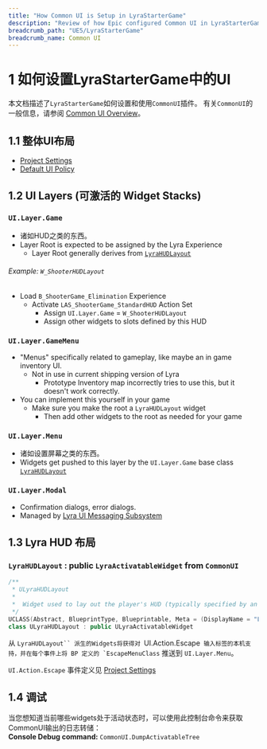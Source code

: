 ```yaml
---
title: "How Common UI is Setup in LyraStarterGame"
description: "Review of how Epic configured Common UI in LyraStarterGame"
breadcrumb_path: "UE5/LyraStarterGame"
breadcrumb_name: Common UI
---
```



# 1 如何设置LyraStarterGame中的UI

本文档描述了`LyraStarterGame`如何设置和使用`CommonUI`插件。
有关`CommonUI`的一般信息，请参阅 [Common UI Overview](/UE5/CommonUI/)。

## 1.1 整体UI布局
- [Project Settings](./ProjectSettings)
- [Default UI Policy](./DefaultUIPolicy)

## 1.2 UI Layers (可激活的 Widget Stacks)

### `UI.Layer.Game`
- 诸如HUD之类的东西。
- Layer Root is expected to be assigned by the Lyra Experience
  - Layer Root generally derives from [`LyraHUDLayout`](#LyraHUDLayout)

###### Example: `W_ShooterHUDLayout`
- Load `B_ShooterGame_Elimination` Experience
  - Activate `LAS_ShooterGame_StandardHUD` Action Set
    - Assign `UI.Layer.Game` = `W_ShooterHUDLayout`
    - Assign other widgets to slots defined by this HUD

### `UI.Layer.GameMenu`
- "Menus" specifically related to gameplay, like maybe an in game inventory UI.
  - Not in use in current shipping version of Lyra
    - Prototype Inventory map incorrectly tries to use this, but it doesn't work correctly.
- You can implement this yourself in your game
  - Make sure you make the root a `LyraHUDLayout` widget
    - Then add other widgets to the root as needed for your game

### `UI.Layer.Menu`
- 诸如设置屏幕之类的东西。
- Widgets get pushed to this layer by the `UI.Layer.Game` base class [`LyraHUDLayout`](#LyraHUDLayout)

### `UI.Layer.Modal`
- Confirmation dialogs, error dialogs.
- Managed by [Lyra UI Messaging Subsystem](./LyraUIMessagingSubsystem)


<a id="LyraHUDLayout"></a>
## 1.3 Lyra HUD 布局
### `LyraHUDLayout` : public `LyraActivatableWidget` from `CommonUI`
```c++
/**
 * ULyraHUDLayout
 *
 *	Widget used to lay out the player's HUD (typically specified by an Add Widgets action in the experience)
 */
UCLASS(Abstract, BlueprintType, Blueprintable, Meta = (DisplayName = "Lyra HUD Layout", Category = "Lyra|HUD"))
class ULyraHUDLayout : public ULyraActivatableWidget
```

从 `LyraHUDLayout`` 派生的Widgets将获得对 `UI.Action.Escape`` 输入标签的本机支持，并在每个事件上将 BP 定义的 `EscapeMenuClass`` 推送到 `UI.Layer.Menu`。

 `UI.Action.Escape` 事件定义见 [Project Settings](./ProjectSettings)


## 1.4 调试
当您想知道当前哪些widgets处于活动状态时，可以使用此控制台命令来获取CommonUI输出的日志转储：  
**Console Debug command:** `CommonUI.DumpActivatableTree`


